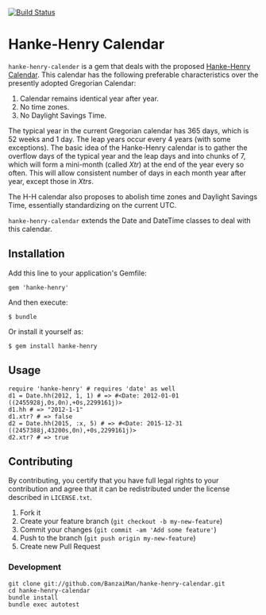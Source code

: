 [![Build Status](https://secure.travis-ci.org/BanzaiMan/hanke-henry-calendar.png)](http://travis-ci.org/BanzaiMan/hanke-henry-calendar)

# Hanke-Henry Calendar

`hanke-henry-calender` is a gem that deals with the proposed
[Hanke-Henry Calendar][1].
This calendar has the following preferable characteristics over
the presently adopted Gregorian Calendar:

1. Calendar remains identical year after year.
1. No time zones.
1. No Daylight Savings Time.

The typical year in the current Gregorian calendar has 365 days, which is 52
weeks and 1 day.
The leap years occur every 4 years (with some exceptions).
The basic idea of the Hanke-Henry calendar is to gather the overflow days of the
typical year and the leap days and into chunks of 7, which will
form a mini-month (called _Xtr_) at the end of the year every so often.
This will allow consistent number of days in each month year after year,
except those in _Xtrs_.

The H-H calendar also proposes to abolish time zones and Daylight Savings Time,
essentially standardizing on the current UTC.

`hanke-henry-calendar` extends the Date and DateTime classes to deal with this
calendar.

## Installation

Add this line to your application's Gemfile:

    gem 'hanke-henry'

And then execute:

    $ bundle

Or install it yourself as:

    $ gem install hanke-henry

## Usage

    require 'hanke-henry' # requires 'date' as well
    d1 = Date.hh(2012, 1, 1) # => #<Date: 2012-01-01 ((2455928j,0s,0n),+0s,2299161j)>
    d1.hh # => "2012-1-1"
    d1.xtr? # => false
    d2 = Date.hh(2015, :x, 5) # => #<Date: 2015-12-31 ((2457388j,43200s,0n),+0s,2299161j)>
    d2.xtr? # => true

## Contributing
By contributing, you certify that you have full legal rights to your
contribution and agree that it can be redistributed under the license
described in `LICENSE.txt`.

1. Fork it
2. Create your feature branch (`git checkout -b my-new-feature`)
3. Commit your changes (`git commit -am 'Add some feature'`)
4. Push to the branch (`git push origin my-new-feature`)
5. Create new Pull Request

### Development
    git clone git://github.com/BanzaiMan/hanke-henry-calendar.git
    cd hanke-henry-calendar
    bundle install
    bundle exec autotest

[1]: http://henry.pha.jhu.edu/calendar.html